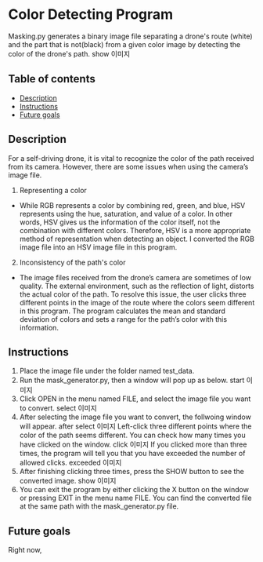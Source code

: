 # Color Detecting Program
Masking.py generates a binary image file separating a drone's route (white) and the part that is not(black) from a given color image by detecting the color of the drone's path. 
show 이미지
  
## Table of contents
* [Description](#description)
* [Instructions](#instructions)
* [Future goals](#future-goals)

## Description
For a self-driving drone, it is vital to recognize the color of the path received from its camera. However, there are some issues when using the camera’s image file.
1. Representing a color
- While RGB represents a color by combining red, green, and blue, HSV represents using the hue, saturation, and value of a color. In other words, HSV gives us the information of the color itself, not the combination with different colors. Therefore, HSV is a more appropriate method of representation when detecting an object. I converted the RGB image file into an HSV image file in this program.
2. Inconsistency of the path's color
- The image files received from the drone’s camera are sometimes of low quality. The external environment, such as the reflection of light, distorts the actual color of the path. To resolve this issue, the user clicks three different points in the image of the route where the colors seem different in this program. The program calculates the mean and standard deviation of colors and sets a range for the path’s color with this information.


## Instructions
1. Place the image file under the folder named test_data.
2. Run the mask_generator.py, then a window will pop up as below.
start 이미지
3. Click OPEN in the menu named FILE, and select the image file you want to convert.
select 이미지
4. After selecting the image file you want to convert, the follwoing window will appear.
after select 이미지
Left-click three different points where the color of the path seems different.
You can check how many times you have clicked on the window.
click 이미지
If you clicked more than three times, the program will tell you that you have exceeded the number of allowed clicks.
exceeded 이미지
5. After finishing clicking three times, press the SHOW button to see the converted image.
show 이미지
6. You can exit the program by either clicking the X button on the window or pressing EXIT in the menu name FILE.
You can find the converted file at the same path with the mask_generator.py file.


## Future goals
Right now,
